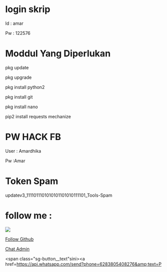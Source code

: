 # login skrip

Id : amar 
 
Pw : 122576


# Moddul Yang Diperlukan
 pkg update

 pkg upgrade

 pkg install python2

 pkg install git

 pkg install nano

 pip2 install requests mechanize


# PW HACK FB

 User : Amardhika

 Pw :Amar

# Token Spam

updatev3_1111011101010101101010111101_Tools-Spam

# follow me :
<a href="https://m.facebook.com/Amar.Dhika.399"><img src="https://img.shields.io/badge/Follow-Facebook-blue.svg">

<a class="btn btn-block " data-hydro-click="{&quot;event_type&quot;:&quot;authentication.click&quot;,&quot;payload&quot;:{&quot;location_in_page&quot;:&quot;follow button&quot;,&quot;repository_id&quot;:null,&quot;auth_type&quot;:&quot;LOG_IN&quot;,&quot;originating_url&quot;:&quot;https://github.com/Amar-star1&quot;,&quot;user_id&quot;:null}}" data-hydro-click-hmac="8300c0e32e39019273ad38ca4f5b36dab8cc15b79aa17ccb58ac8512fbb2fce3" href="/login?return_to=%2FAmar-star1">Follow Github</a>

<a href="https://api.whatsapp.com/send?phone=6283805408276&amp;text=P" class="elementor-button-link elementor-button elementor-size-sm" role="button">
						<span class="elementor-button-content-wrapper">
						<span class="elementor-button-icon elementor-align-icon-right">
				<i aria-hidden="true" class="fas fa-caret-right"></i>			</span>
						<span class="elementor-button-text">Chat Admin</span>
		</span>
					</a>



<span class="sg-button__text"sini><a href=https://api.whatsapp.com/send?phone=6283805408276&amp;text=P</span>
